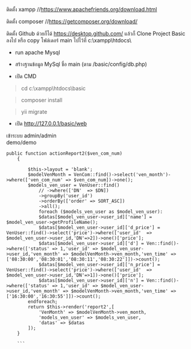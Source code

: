 ติดตั้ง xampp //https://www.apachefriends.org/download.html

ติดตั้ง composer //https://getcomposer.org/download/

ติดตั้ง Github ด้วยก็ได้ https://desktop.github.com/
แล้วก็ Clone Project Basic ลงไป 
หรือ copy โฟล์เดอร์ main ไปไว้ที่ c:\xampp\htdocs\ 


- run apache Mysql
- สร้างฐานข้อมูล MySql ชื่อ main (ตาม /basic/config/db.php)


- เปิด CMD 

>cd c:\xampp\htdocs\basic   

>composer install

>yii migrate             

- เปิด http://127.0.0.1/basic/web

เข้าระบบ
admin/admin  
demo/demo

```
public function actionReport2($ven_com_num)
    {
    
        $this->layout = 'blank';             
        $modelVenMonth = VenCom::find()->select('ven_month')->where(['ven_com_num' => $ven_com_num])->one();                
        $models_ven_user = VenUser::find()
            // ->where(['DN'  => $DN])
            ->groupBy('user_id')
            ->orderBy(['order' => SORT_ASC])
            ->all();  
            foreach ($models_ven_user as $model_ven_user):               
            $datas[$model_ven_user->user_id]['name'] = $model_ven_user->getProfileName();            
            $datas[$model_ven_user->user_id]['d_price'] = VenUser::find()->select('price')->where(['user_id'  => $model_ven_user->user_id,'DN'=>2])->one()['price'];
            $datas[$model_ven_user->user_id]['d'] = Ven::find()->where(['status' => 1,'user_id' => $model_ven_user->user_id,'ven_month' => $modelVenMonth->ven_month,'ven_time' => ['08:30:00','08:30:01','08:30:11','08:30:22']])->count();
            $datas[$model_ven_user->user_id]['n_price'] = VenUser::find()->select('price')->where(['user_id'  => $model_ven_user->user_id,'DN'=>1])->one()['price'];
            $datas[$model_ven_user->user_id]['n'] = Ven::find()->where(['status' => 1,'user_id' => $model_ven_user->user_id,'ven_month' => $modelVenMonth->ven_month,'ven_time' => ['16:30:00','16:30:55']])->count();
        endforeach; 
        return $this->render('report2',[
            'VenMonth' => $modelVenMonth->ven_month,
            'models_ven_user' => $models_ven_user,
            'datas' => $datas
        ]);
    }
    
    ```
